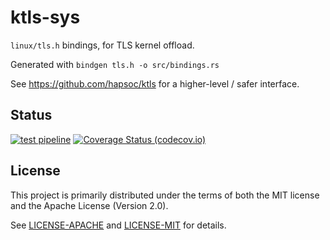 # ktls-sys

`linux/tls.h` bindings, for TLS kernel offload.

Generated with `bindgen tls.h -o src/bindings.rs`

See <https://github.com/hapsoc/ktls> for a higher-level / safer interface.

## Status

[![test pipeline](https://github.com/hapsoc/hring/actions/workflows/test.yml/badge.svg)](https://github.com/hapsoc/hring/actions/workflows/test.yml?query=branch%3Amain)
[![Coverage Status (codecov.io)](https://codecov.io/gh/hapsoc/hring/branch/main/graph/badge.svg)](https://codecov.io/gh/hapsoc/hring/)

## License

This project is primarily distributed under the terms of both the MIT license
and the Apache License (Version 2.0).

See [LICENSE-APACHE](LICENSE-APACHE) and [LICENSE-MIT](LICENSE-MIT) for details.
